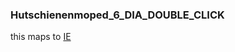 ### Hutschienenmoped_6_DIA_DOUBLE_CLICK



this maps to [IE](../IE)











































